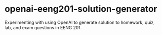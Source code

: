 # openai-eeng201-solution-generator
Experimenting with using OpenAI to generate solution to homework, quiz, lab, and exam questions in EENG 201.
